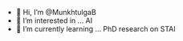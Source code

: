 - 👋 Hi, I’m @MunkhtulgaB
- 👀 I’m interested in ... AI
- 🌱 I’m currently learning ... PhD research on STAI
<!---
- 💞️ I’m looking to collaborate on ... 
- 📫 How to reach me ...
--->

<!---
MunkhtulgaB/MunkhtulgaB is a ✨ special ✨ repository because its `README.md` (this file) appears on your GitHub profile.
You can click the Preview link to take a look at your changes.
--->

